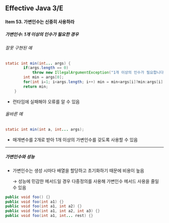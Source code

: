 ## Effective Java 3/E

#### Item 53. 가변인수는 신중히 사용하라

##### 가변인수: 1개 이상의 인수가 필요한 경우

###### 잘못 구현된 예

```java
static int min(int... args) {
		if(args.length == 0)
			throw new IllegalArgumentException("1개 이상의 인수가 필요합니다.");
		int min = args[0];
		for(int i=1; i<args.length; i++) min = min<args[i]?min:args[i];
		return min;
	}
```

- 런타임에 실패해야 오류를 알 수 있음

###### 올바른 예

```java
static int min(int a, int... args);
```

- 매개변수를 2개로 받아 1개 이상의 가변인수를 갖도록 사용할 수 있음

------

##### 가변인수와 성능

- 가변인수는 생성 시마다 배열을 할당하고 초기화하기 때문에 비용이 높음

  → 성능에 민감한 메서드일 경우 다중정의를 사용해 가변인수 메서드 사용을 줄일 수 있음

```java
public void foo() {}
public void foo(int a1) {}
public void foo(int a1, int a2) {}
public void foo(int a1, int a2, int a3) {}
public void foo(int a1, int... rest) {}
```

